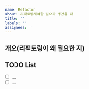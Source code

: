 ```yaml
---
name: Refactor
about: 리팩토링해야할 필요가 생겼을 때
title: ''
labels: ''
assignees: ''
---
```


## 개요(리팩토링이 왜 필요한 지)

## TODO List

- [ ] \_\_
- [ ] \_\_
